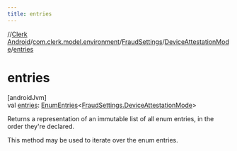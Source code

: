 ```yaml
---
title: entries
---
```

//[Clerk Android](../../../../index.html)/[com.clerk.model.environment](../../index.html)/[FraudSettings](../index.html)/[DeviceAttestationMode](index.html)/[entries](entries.html)



# entries



[androidJvm]\
val [entries](entries.html): [EnumEntries](https://kotlinlang.org/api/latest/jvm/stdlib/kotlin-stdlib/kotlin.enums/-enum-entries/index.html)&lt;[FraudSettings.DeviceAttestationMode](index.html)&gt;



Returns a representation of an immutable list of all enum entries, in the order they're declared.



This method may be used to iterate over the enum entries.




